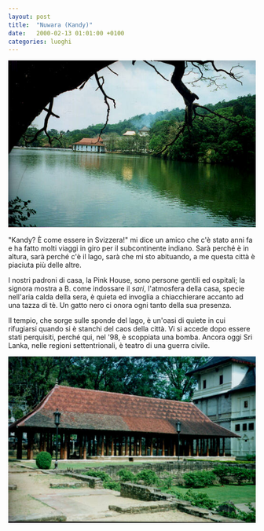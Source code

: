 ```yaml
---
layout: post
title:  "Nuwara (Kandy)"
date:   2000-02-13 01:01:00 +0100
categories: luoghi
---
```

![Kandy](/uploads/2008/07/kandy2.jpg "Kandy")

"Kandy? È come essere in Svizzera!" mi dice un amico che c'è stato anni fa e ha fatto molti viaggi in giro per il subcontinente indiano. Sarà perché è in altura, sarà perché c'è il lago, sarà che mi sto abituando, a me questa città è piaciuta più delle altre.

I nostri padroni di casa, la Pink House, sono persone gentili ed ospitali; la signora mostra a B. come indossare il *sari*, l'atmosfera della casa, specie nell'aria calda della sera, è quieta ed invoglia a chiacchierare accanto ad una tazza di tè. Un gatto nero ci onora ogni tanto della sua presenza.

Il tempio, che sorge sulle sponde del lago, è un'oasi di quiete in cui rifugiarsi quando si è stanchi del caos della città. Vi si accede dopo essere stati perquisiti, perché qui, nel '98, è scoppiata una bomba. Ancora oggi Sri Lanka, nelle regioni settentrionali, è teatro di una guerra civile.

![Tempio di Kandy, sala delle udienze](/uploads/2008/07/kandy.jpg "Tempio di Kandy, sala delle udienze")
